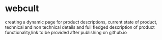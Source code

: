# webcult

creating a  dynamic page for product descriptions, current state of product, technical and non technical details and full fledged description of product functionality,link to be provided after publishing on github.io
